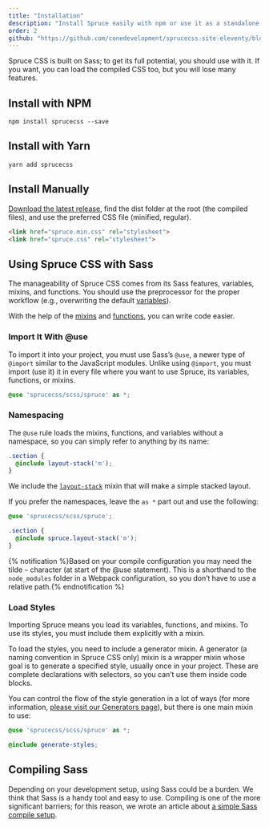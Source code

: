 ```yaml
---
title: "Installation"
description: "Install Spruce easily with npm or use it as a standalone dependency; it's all on you."
order: 2
github: "https://github.com/conedevelopment/sprucecss-site-eleventy/blob/main/src/docs/getting-started/installation.md"
---
```


<p class="lead">Spruce CSS is built on Sass; to get its full potential, you should use with it. If you want, you can load the compiled CSS too, but you will lose many features.</p>

## Install with NPM

```terminal
npm install sprucecss --save
```

## Install with Yarn

```terminal
yarn add sprucecss
```

## Install Manually

[Download the latest release](https://github.com/conedevelopment/sprucecss/archive/refs/heads/main.zip), find the dist folder at the root (the compiled files), and use the preferred CSS file (minified, regular).

```html
<link href="spruce.min.css" rel="stylesheet">
<link href="spruce.css" rel="stylesheet">
```

## Using Spruce CSS with Sass

The manageability of Spruce CSS comes from its Sass features, variables, mixins, and functions. You should use the preprocessor for the proper workflow (e.g., overwriting the default [variables](/docs/sass/variables)).

With the help of the [mixins](/docs/sass/mixins) and [functions](/docs/sass/functions), you can write code easier.

### Import It With @use

To import it into your project, you must use Sass’s `@use`, a newer type of `@import` similar to the JavaScript modules. Unlike using `@import`, you must import (use it) it in every file where you want to use Spruce, its variables, functions, or mixins.

``` scss
@use 'sprucecss/scss/spruce' as *;
```

### Namespacing

The `@use` rule loads the mixins, functions, and variables without a namespace, so you can simply refer to anything by its name:

```scss
.section {
  @include layout-stack('m');
}
```

We include the <a href="/docs/sass/mixins/#layout-stack" class="code-link">`layout-stack`</a> mixin that will make a simple stacked layout.

If you prefer the namespaces, leave the `as *` part out and use the following:

```scss
@use 'sprucecss/scss/spruce';

.section {
  @include spruce.layout-stack('m');
}
```

{% notification %}Based on your compile configuration you may need the tilde <code>~</code> character (at start of the @use statement). This is a shorthand to the <code>node_modules</code> folder in a Webpack configuration, so you don’t have to use a relative path.{% endnotification %}

### Load Styles

Importing Spruce means you load its variables, functions, and mixins. To use its styles, you must include them explicitly with a mixin.

To load the styles, you need to include a generator mixin. A generator (a naming convention in Spruce CSS only) mixin is a wrapper mixin whose goal is to generate a specified style, usually once in your project. These are complete declarations with selectors, so you can’t use them inside code blocks.

You can control the flow of the style generation in a lot of ways (for more information, [please visit our Generators page](/docs/elements/generators)), but there is one main mixin to use:

```scss
@use 'sprucecss/scss/spruce' as *;

@include generate-styles;
```

## Compiling Sass

Depending on your development setup, using Sass could be a burden. We think that Sass is a handy tool and easy to use. Compiling is one of the more significant barriers; for this reason, we wrote an article about [a simple Sass compile setup](https://pineco.de/the-simplest-sass-compile-setup/).
